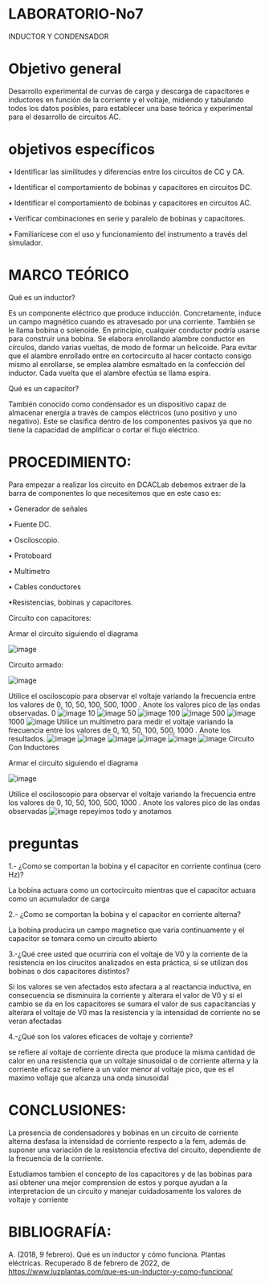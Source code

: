 # LABORATORIO-No7
INDUCTOR Y CONDENSADOR
# Objetivo general

Desarrollo experimental de curvas de carga y descarga de capacitores e inductores en función de la corriente y el voltaje, midiendo y tabulando todos los datos posibles, para establecer una base teórica y experimental para el desarrollo de circuitos AC.

# objetivos específicos

• Identificar las similitudes y diferencias entre los circuitos de CC y CA.

• Identificar el comportamiento de bobinas y capacitores en circuitos DC.

• Identificar el comportamiento de bobinas y capacitores en circuitos AC.

• Verificar combinaciones en serie y paralelo de bobinas y capacitores.

• Familiarícese con el uso y funcionamiento del instrumento a través del simulador.

# MARCO TEÓRICO
Qué es un inductor?

Es un componente eléctrico que produce inducción. Concretamente, induce un campo magnético cuando es atravesado por una corriente. También se le llama bobina o solenoide. En principio, cualquier conductor podría usarse para construir una bobina. Se elabora enrollando alambre conductor en círculos, dando varias vueltas, de modo de formar un helicoide. Para evitar que el alambre enrollado entre en cortocircuito al hacer contacto consigo mismo al enrollarse, se emplea alambre esmaltado en la confección del inductor. Cada vuelta que el alambre efectúa se llama espira.

Qué es un capacitor?

También conocido como condensador es un dispositivo capaz de almacenar energía a través de campos eléctricos (uno positivo y uno negativo). Este se clasifica dentro de los componentes pasivos ya que no tiene la capacidad de amplificar o cortar el flujo eléctrico.



# PROCEDIMIENTO:

Para empezar a realizar los circuito en DCACLab debemos extraer de la barra de componentes lo que necesitemos que en este caso es:

• Generador de señales

• Fuente DC.

• Osciloscopio.

• Protoboard

• Multímetro

• Cables conductores

•Resistencias, bobinas y capacitores.

Circuito con capacitores:

Armar el circuito siguiendo el diagrama 

![image](https://user-images.githubusercontent.com/93835463/152930103-277bea7a-c027-4ebb-a4bf-1887df4d6e40.png)

Circuito armado:

![image](https://user-images.githubusercontent.com/116819463/218027871-af16cf29-7f40-4fbb-8a45-a75e93c9cf34.png)

Utilice el osciloscopio para observar el voltaje variando la frecuencia entre los valores de 0, 10, 50, 100, 500, 1000 . Anote los valores pico de las ondas observadas.
0
![image](https://user-images.githubusercontent.com/116819463/218028456-d69762c2-dd8d-4413-8bef-640c15621b6f.png)
10
![image](https://user-images.githubusercontent.com/116819463/218028591-40f747b0-b9cf-4c1e-a0c2-35c1d7478bef.png)
50
![image](https://user-images.githubusercontent.com/116819463/218028709-57a14af4-e51d-4da9-979b-dc6a3588c8e1.png)
100
![image](https://user-images.githubusercontent.com/116819463/218028845-93ec89f0-3374-4a3b-b7bb-80b954372ea8.png)
500
![image](https://user-images.githubusercontent.com/116819463/218030102-4cfa5973-b01b-44d4-97f0-672a4860602d.png)
1000
![image](https://user-images.githubusercontent.com/116819463/218030291-b40159d0-9b1b-4aa2-a2e8-ee8a60495ecf.png)
Utilice un multímetro para medir el voltaje variando la frecuencia entre los valores de 0, 10, 50, 100, 500, 1000 . Anote los resultados.
![image](https://user-images.githubusercontent.com/116819463/218031657-587c22f3-17e1-403e-bb90-d177bc00c783.png)
![image](https://user-images.githubusercontent.com/116819463/218031719-d10ae443-930f-4696-9800-6a909911c964.png)
![image](https://user-images.githubusercontent.com/116819463/218031779-a262925a-2d01-4857-9258-507c2ef81172.png)
![image](https://user-images.githubusercontent.com/116819463/218031819-32a3c5ed-f69f-4c54-b3bc-2f8e31d7fd19.png)
![image](https://user-images.githubusercontent.com/116819463/218031876-63e340fa-6077-4f14-8526-184c29ca05e3.png)
![image](https://user-images.githubusercontent.com/116819463/218031920-0380e2f0-3c5a-4fcd-81c4-98c2662e2992.png)
Circuito Con Inductores

Armar el circuito siguiendo el diagrama

![image](https://user-images.githubusercontent.com/116819463/218034621-0fc64989-d446-47d8-b229-ede3f7979691.png)

Utilice el osciloscopio para observar el voltaje variando la frecuencia entre los valores de 0, 10, 50, 100, 500, 1000 . Anote los valores pico de las ondas observadas
![image](https://user-images.githubusercontent.com/116819463/218042377-d1b7c370-0e89-4b8c-83d8-94b1a03df883.png)
repeyimos todo y anotamos  

# preguntas
1.- ¿Como se comportan la bobina y el capacitor en corriente continua (cero Hz)?

La bobina actuara como un cortocircuito mientras que el capacitor actuara como un acumulador de carga

2.- ¿Como se comportan la bobina y el capacitor en corriente alterna?

La bobina producira un campo magnetico que varia continuamente y el capacitor se tomara como un circuito abierto

3.-¿Qué cree usted que ocurriría con el voltaje de V0 y la corriente de la resistencia en los cirucitos analizados en esta práctica, si se utilizan dos bobinas o dos capacitores distintos?

Si los valores se ven afectados esto afectara a al reactancia inductiva, en consecuencia se disminuira la corriente y alterara el valor de V0 y si el cambio se da en los capacitores se sumara el valor de sus capacitancias y alterara el voltaje de V0 mas la resistencia y la intensidad de corriente no se veran afectadas

4.-¿Qué son los valores eficaces de voltaje y corriente?

se refiere al voltaje de corriente directa que produce la misma cantidad de calor en una resistencia que un voltaje sinusoidal o de corriente alterna y la corriente eficaz se refiere a un valor menor al voltaje pico, que es el maximo voltaje que alcanza una onda sinusoidal

# CONCLUSIONES:

La presencia de condensadores y bobinas en un circuito de corriente alterna desfasa la intensidad de corriente respecto a la fem, además de suponer una variación de la resistencia efectiva del circuito, dependiente de la frecuencia de la corriente.

Estudiamos tambien el concepto de los capacitores y de las bobinas para asi obtener una mejor comprension de estos y porque ayudan a la interpretacion de un circuito y manejar cuidadosamente los valores de voltaje y corriente

# BIBLIOGRAFÍA:

A. (2018, 9 febrero). Qué es un inductor y cómo funciona. Plantas eléctricas. Recuperado 8 de febrero de 2022, de https://www.luzplantas.com/que-es-un-inductor-y-como-funciona/

